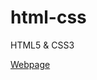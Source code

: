 # html-css
 HTML5 & CSS3

<a href="https://josiasgneto.github.io/html-css/Website-Android/android.html">Webpage</a>